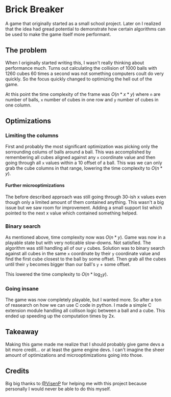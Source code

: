 # Brick Breaker
A game that originally started as a small school project. Later on I realized that the idea had gread potential to demonstrate how certain algorithms can be used to make the game itself more performant.

## The problem
When I originally started writing this, I wasn't really thinking about performance much. Turns out calculating the collision of 1000 balls with 1260 cubes 60 times a second was not something computers coult do very quickly. So the focus quickly changed to optimizing the hell out of the game.

At this point the time complexity of the frame was $O(n * x * y)$ where `n` are number of balls, `x` number of cubes in one row and `y` number of cubes in one column.

## Optimizations
### Limiting the columns
First and probably the most significant optimization was picking only the sorrounding colums of balls around a ball.
This was accomplished by remembering all cubes aligned against any `x` coordinate value and then going through all `x` values within a 10 offset of a ball.
This was we can only grab the cube columns in that range, lowering the time complexity to $O(n * y)$.

#### Further microoptimizations
The before described approach was still going through 30-ish x values even though only a limited amount of them contained anything. This wasn't a big issue but we saw room for improvement.
Adding a small support list which pointed to the next x value which contained something helped.

### Binary search
As mentioned above, time complexity now was $O(n * y)$. Game was now in a playable state but with very noticable slow-downs. Not satisfied.
The algorithm was still handling all of our `y` cubes. Solution was to binary search against all cubes in the same `x` coordinate by their `y` coordinate value and find the first cube closest to the ball by some offset. Then grab all the cubes until their `y` becomes bigger than our ball's `y` + some offset.

This lowered the time complexity to $O(n * \log_2{y})$.

### Going insane
The game was now completely playable, but I wanted more. So after a ton of reasearch on how we can use C code in python. I made a simple C extension module handling all collison logic between a ball and a cube.
This ended up speeding up the computation times by 2x.

## Takeaway
Making this game made me realize that I should probably give game devs a bit more credit... or at least the game engine devs. I can't imagine the sheer amount of optimizations and microoptimizations going into those.

## Credits
Big big thanks to [@VisenP](https://github.com/VisenP) for helping me with this project because personally I would never be able to do this myself.
